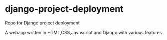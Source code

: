 # django-project-deployment
Repo for Django project deployment 

A webapp written in HTML,CSS,Javascript and Django with various features
